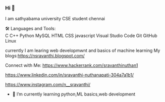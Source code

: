 ### Hi  👋


   
I am sathyabama university CSE student chennai

🛠 Languages and Tools:                                                                             
C  C++  Python  MySQL  HTML  CSS
javascript   Visual Studio Code  Git
GitHub  Linux

currently I am learing web developmwnt and basics of machine learning
My blogs:https://nsravanthi.blogspot.com/

Connect with Me:
 https://www.hackerrank.com/sravanthinuthan1
 
 https://www.linkedin.com/in/sravanthi-nuthanapati-304a7a1b1/
 
 https://www.instagram.com/n__sravanthi/

- 🌱 I’m currently learning python,ML basics,web development

<!--
**sravanthi153/sravanthi153** is a ✨ _special_ ✨ repository because its `README.md` (this file) appears on your GitHub profile.

Here are some ideas to get you started:

- 🔭 I’m currently working on ...
- 🌱 I’m currently learning ...
- 👯 I’m looking to collaborate on ...
- 🤔 I’m looking for help with ...
- 💬 Ask me about ...
- 📫 How to reach me: ...
- 😄 Pronouns: ...
- ⚡ Fun fact: ...
-->

